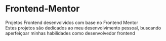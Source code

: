 # Frontend-Mentor
Projetos Frontend desenvolvidos com base no Frontend Mentor <br>
Estes projetos são dedicados ao meu desenvolvimento pessoal, buscando aperfeiçoar minhas habilidades como desenvolvedor frontend <br>
